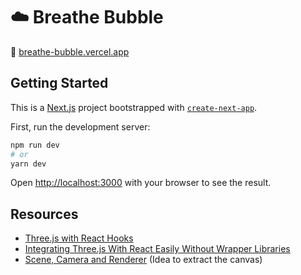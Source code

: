 # ☁️ Breathe Bubble

🔗 [breathe-bubble.vercel.app](https://breathe-bubble.vercel.app/)

## Getting Started

This is a [Next.js](https://nextjs.org/) project bootstrapped with [`create-next-app`](https://github.com/vercel/next.js/tree/canary/packages/create-next-app).

First, run the development server:

```bash
npm run dev
# or
yarn dev
```

Open [http://localhost:3000](http://localhost:3000) with your browser to see the result.

## Resources

- [Three.js with React Hooks](https://javascript.plainenglish.io/three-js-with-react-functional-component-9e66e08dbeac)
- [Integrating Three.js With React Easily Without Wrapper Libraries](https://therohanbhatia.com/blog/integrating-three-js-with-react/)
- [Scene, Camera and Renderer](https://sbcode.net/threejs/scene-camera-renderer/) (Idea to extract the canvas)
